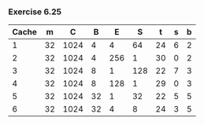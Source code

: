 ### Exercise 6.25

| Cache     | m      | C      | B     | E      | S     | t      | s     | b      |
| --------- | ------ | ------ | ----- | ------ | ----- | ------ | ----- | ------ |
| 1         | 32     | 1024   | 4     | 4      | 64    | 24     | 6     | 2      |
| 2         | 32     | 1024   | 4     | 256    | 1     | 30     | 0     | 2      |
| 3         | 32     | 1024   | 8     | 1      | 128   | 22     | 7     | 3      |
| 4         | 32     | 1024   | 8     | 128    | 1     | 29     | 0     | 3      |
| 5         | 32     | 1024   | 32    | 1      | 32    | 22     | 5     | 5      |
| 6         | 32     | 1024   | 32    | 4      | 8     | 24     | 3     | 5      |
